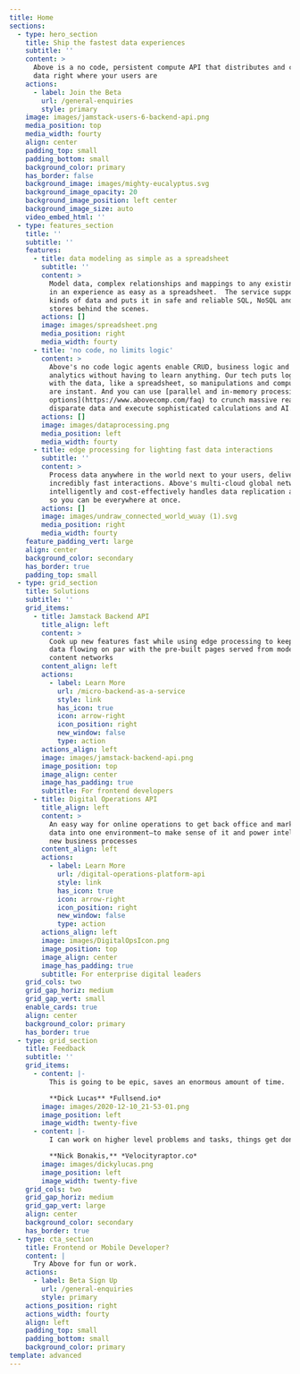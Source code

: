 ```yaml
---
title: Home
sections:
  - type: hero_section
    title: Ship the fastest data experiences
    subtitle: ''
    content: >
      Above is a no code, persistent compute API that distributes and crunches
      data right where your users are
    actions:
      - label: Join the Beta
        url: /general-enquiries
        style: primary
    image: images/jamstack-users-6-backend-api.png
    media_position: top
    media_width: fourty
    align: center
    padding_top: small
    padding_bottom: small
    background_color: primary
    has_border: false
    background_image: images/mighty-eucalyptus.svg
    background_image_opacity: 20
    background_image_position: left center
    background_image_size: auto
    video_embed_html: ''
  - type: features_section
    title: ''
    subtitle: ''
    features:
      - title: data modeling as simple as a spreadsheet
        subtitle: ''
        content: >
          Model data, complex relationships and mappings to any existing systems
          in an experience as easy as a spreadsheet.  The service supports all
          kinds of data and puts it in safe and reliable SQL, NoSQL and object
          stores behind the scenes.
        actions: []
        image: images/spreadsheet.png
        media_position: right
        media_width: fourty
      - title: 'no code, no limits logic'
        content: >
          Above's no code logic agents enable CRUD, business logic and real-time
          analytics without having to learn anything. Our tech puts logic right
          with the data, like a spreadsheet, so manipulations and computations
          are instant. And you can use [parallel and in-memory processing
          options](https://www.abovecomp.com/faq) to crunch massive real time,
          disparate data and execute sophisticated calculations and AI.
        actions: []
        image: images/dataprocessing.png
        media_position: left
        media_width: fourty
      - title: edge processing for lighting fast data interactions
        subtitle: ''
        content: >
          Process data anywhere in the world next to your users, delivering
          incredibly fast interactions. Above's multi-cloud global network
          intelligently and cost-effectively handles data replication and sync
          so you can be everywhere at once.
        actions: []
        image: images/undraw_connected_world_wuay (1).svg
        media_position: right
        media_width: fourty
    feature_padding_vert: large
    align: center
    background_color: secondary
    has_border: true
    padding_top: small
  - type: grid_section
    title: Solutions
    subtitle: ''
    grid_items:
      - title: Jamstack Backend API
        title_align: left
        content: >
          Cook up new features fast while using edge processing to keep dynamic
          data flowing on par with the pre-built pages served from modern
          content networks
        content_align: left
        actions:
          - label: Learn More
            url: /micro-backend-as-a-service
            style: link
            has_icon: true
            icon: arrow-right
            icon_position: right
            new_window: false
            type: action
        actions_align: left
        image: images/jamstack-backend-api.png
        image_position: top
        image_align: center
        image_has_padding: true
        subtitle: For frontend developers
      - title: Digital Operations API
        title_align: left
        content: >
          An easy way for online operations to get back office and marketing
          data into one environment—to make sense of it and power intelligent
          new business processes
        content_align: left
        actions:
          - label: Learn More
            url: /digital-operations-platform-api
            style: link
            has_icon: true
            icon: arrow-right
            icon_position: right
            new_window: false
            type: action
        actions_align: left
        image: images/DigitalOpsIcon.png
        image_position: top
        image_align: center
        image_has_padding: true
        subtitle: For enterprise digital leaders
    grid_cols: two
    grid_gap_horiz: medium
    grid_gap_vert: small
    enable_cards: true
    align: center
    background_color: primary
    has_border: true
  - type: grid_section
    title: Feedback
    subtitle: ''
    grid_items:
      - content: |-
          This is going to be epic, saves an enormous amount of time.

          **Dick Lucas** *Fullsend.io*
        image: images/2020-12-10_21-53-01.png
        image_position: left
        image_width: twenty-five
      - content: |-
          I can work on higher level problems and tasks, things get done fast.

          **Nick Bonakis,** *Velocityraptor.co*
        image: images/dickylucas.png
        image_position: left
        image_width: twenty-five
    grid_cols: two
    grid_gap_horiz: medium
    grid_gap_vert: large
    align: center
    background_color: secondary
    has_border: true
  - type: cta_section
    title: Frontend or Mobile Developer?
    content: |
      Try Above for fun or work.
    actions:
      - label: Beta Sign Up
        url: /general-enquiries
        style: primary
    actions_position: right
    actions_width: fourty
    align: left
    padding_top: small
    padding_bottom: small
    background_color: primary
template: advanced
---
```


